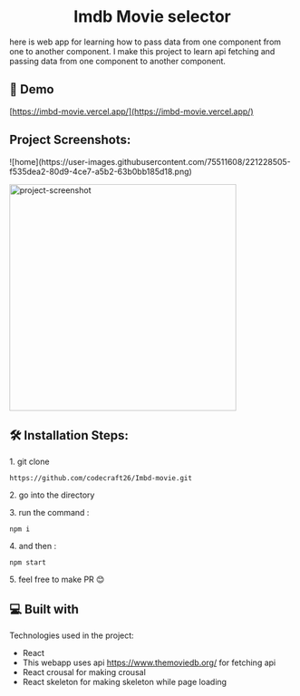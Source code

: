<h1 align="center" id="title">Imdb Movie selector</h1>

<p id="description">here is web app for learning how to pass data from one component from one to another component. I make this project to learn api fetching and passing data from one component to another component.</p>

<h2>🚀 Demo</h2>

[https://imbd-movie.vercel.app/](https://imbd-movie.vercel.app/)

<h2>Project Screenshots:</h2>
![home](https://user-images.githubusercontent.com/75511608/221228505-f535dea2-80d9-4ce7-a5b2-63b0bb185d18.png)

<img src=![home](https://user-images.githubusercontent.com/75511608/221228327-60d3a862-179d-4e7b-8855-ed2f1c596344.png)
 alt="project-screenshot" width="400" height="400/">

<h2>🛠️ Installation Steps:</h2>

<p>1. git clone</p>

```
https://github.com/codecraft26/Imbd-movie.git
```

<p>2. go into the directory</p>

<p>3. run the command :</p>

```
npm i 
```

<p>4. and then :</p>

```
npm start
```

<p>5. feel free to make PR 😊</p>

  
  
<h2>💻 Built with</h2>

Technologies used in the project:

*   React
*   This webapp uses api https://www.themoviedb.org/ for fetching api
*   React crousal for making crousal
*   React skeleton for making skeleton while page loading

